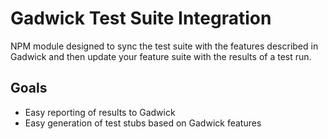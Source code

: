# Gadwick Test Suite Integration

NPM module designed to sync the test suite with the features described in Gadwick and then update your feature suite with the results of a test run.

## Goals

* Easy reporting of results to Gadwick
* Easy generation of test stubs based on Gadwick features
